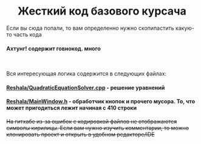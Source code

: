 <h1 align = "center">Жесткий код базового курсача</h1>
<p align = "left">Если вы сюда попали, то вам определенно нужно скопипастить какую-то часть кода</p>
<h4>Ахтунг! содержит говнокод. много</h4>
<br>
<p>Вся интересующая логика содержится в следующих файлах:</p>
<h4><a href = "https://github.com/SpiritFoxo/coursework/blob/main/Reshala/QuadraticEquationSolver.cpp">Reshala/QuadraticEquationSolver.cpp</a> - решение уравнений</h4>
<h4><a href = "https://github.com/SpiritFoxo/coursework/blob/main/Reshala/MainWindow.h">Reshala/MainWindow.h</a> - обработчик кнопок и прочего мусора. То, что может пригодиться лежит начиная с 410 строки</h4>
<s>На гитхабе из-за ошибок с кодировкой файлов не отображаются символы кирилицы. Если вам нужно изучить комментарии, то можно клонировать проект и открыть в удобном редакторе/IDE</s>


